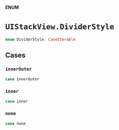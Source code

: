 **ENUM**

# `UIStackView.DividerStyle`

```swift
enum DividerStyle: CaseIterable
```

## Cases
### `innerOuter`

```swift
case innerOuter
```

### `inner`

```swift
case inner
```

### `none`

```swift
case none
```
